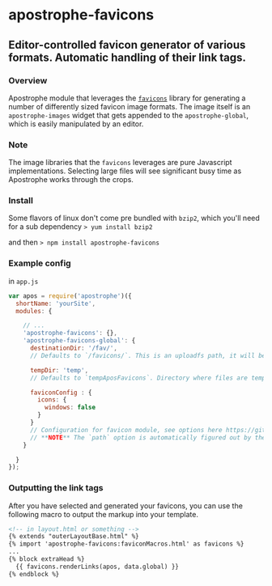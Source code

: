 # apostrophe-favicons
## Editor-controlled favicon generator of various formats. Automatic handling of their link tags.

### Overview
Apostrophe module that leverages the [`favicons`](https://github.com/evilebottnawi/favicons) library for generating a number of differently sized favicon image formats. The image itself is an `apostrophe-images` widget that gets appended to the `apostrophe-global`, which is easily manipulated by an editor.

### Note
The image libraries that the `favicons` leverages are pure Javascript implementations. Selecting large files will see significant busy time as Apostrophe works through the crops.

### Install
Some flavors of linux don't come pre bundled with `bzip2`, which you'll need for a sub dependency
`> yum install bzip2`

and then 
`> npm install apostrophe-favicons`

### Example config
in `app.js`

```js
var apos = require('apostrophe')({
  shortName: 'yourSite',
  modules: {

    // ...
    'apostrophe-favicons': {},
    'apostrophe-favicons-global': {
      destinationDir: '/fav/',
      // Defaults to `/favicons/`. This is an uploadfs path, it will become /uploads/favicons/ on a server

      tempDir: 'temp',
      // Defaults to `tempAposFavicons`. Directory where files are temporarily written before being passed to uploadfs. This is your root project directory. Omit leading slash

      faviconConfig : {
        icons: {
          windows: false
        }
      }
      // Configuration for favicon module, see options here https://github.com/evilebottnawi/favicons#usage
      // **NOTE** The `path` option is automatically figured out by the module, no need to set it. 
    }

  }
});
```
### Outputting the link tags
After you have selected and generated your favicons, you can use the following macro to output the markup into your template.

```html
<!-- in layout.html or something -->
{% extends "outerLayoutBase.html" %}
{% import 'apostrophe-favicons:faviconMacros.html' as favicons %}
...
{% block extraHead %}
  {{ favicons.renderLinks(apos, data.global) }}
{% endblock %}
```
